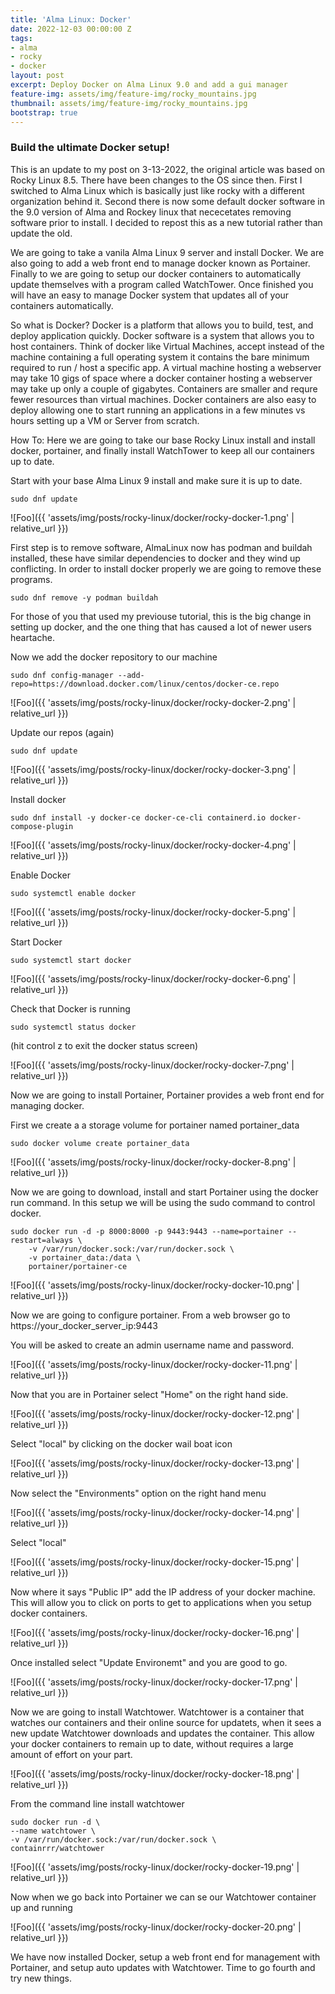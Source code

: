 ```yaml
---
title: 'Alma Linux: Docker'
date: 2022-12-03 00:00:00 Z
tags:
- alma
- rocky
- docker
layout: post
excerpt: Deploy Docker on Alma Linux 9.0 and add a gui manager
feature-img: assets/img/feature-img/rocky_mountains.jpg
thumbnail: assets/img/feature-img/rocky_mountains.jpg
bootstrap: true
---
```


### Build the ultimate Docker setup!

This is an update to my post on 3-13-2022, the original article was based on Rocky Linux 8.5.  There have been changes to the OS since then.  First I switched to Alma Linux which is basically just like rocky with a different organization behind it.  Second there is now some default docker software in the 9.0 version of Alma and Rockey linux that nececetates removing software prior to install.  I decided to repost this as a new tutorial rather than update the old.

We are going to take a vanila Alma Linux 9 server and install Docker.  We are also going to add a web front end to manage docker known as Portainer.  Finally to we are going to setup our docker containers to automatically update themselves with a program called WatchTower.  Once finished you will have an easy to manage Docker system that updates all of your containers automatically.

So what is Docker?  Docker is a platform that allows you to build, test, and deploy application quickly.  Docker software is a system that allows you to host containers.  Think of docker like Virtual Machines, accept instead of the machine containing a full operating system it contains the bare minimum required to run / host a specific app.  A virtual machine hosting a webserver may take 10 gigs of space where a docker container hosting a webserver may take up only a couple of gigabytes.  Containers are smaller and requre fewer resources than virtual machines.  Docker containers are also easy to deploy allowing one to start running an applications in a few minutes vs hours setting up a VM or Server from scratch.

How To:  Here we are going to take our base Rocky Linux install and install docker, portainer, and finally install WatchTower to keep all our containers up to date.

Start with your base Alma Linux 9 install and make sure it is up to date.


```
sudo dnf update
```

![Foo]({{ 'assets/img/posts/rocky-linux/docker/rocky-docker-1.png' | relative_url }})

First step is to remove software, AlmaLinux now has podman and buildah installed, these have similar dependencies to docker and they wind up conflicting.  In order to install docker properly we are going to remove these programs.

```
sudo dnf remove -y podman buildah
```

For those of you that used my previouse tutorial, this is the big change in setting up docker, and the one thing that has caused a lot of newer users heartache.  

Now we add the docker repository to our machine

```
sudo dnf config-manager --add-repo=https://download.docker.com/linux/centos/docker-ce.repo
```

![Foo]({{ 'assets/img/posts/rocky-linux/docker/rocky-docker-2.png' | relative_url }})

Update our repos (again)

```
sudo dnf update
```

![Foo]({{ 'assets/img/posts/rocky-linux/docker/rocky-docker-3.png' | relative_url }})

Install docker

```
sudo dnf install -y docker-ce docker-ce-cli containerd.io docker-compose-plugin
```

![Foo]({{ 'assets/img/posts/rocky-linux/docker/rocky-docker-4.png' | relative_url }})

Enable Docker

```
sudo systemctl enable docker
```

![Foo]({{ 'assets/img/posts/rocky-linux/docker/rocky-docker-5.png' | relative_url }})

Start Docker

```
sudo systemctl start docker
```

![Foo]({{ 'assets/img/posts/rocky-linux/docker/rocky-docker-6.png' | relative_url }})

Check that Docker is running

```
sudo systemctl status docker
```

(hit control z to exit the docker status screen)

![Foo]({{ 'assets/img/posts/rocky-linux/docker/rocky-docker-7.png' | relative_url }})

Now we are going to install Portainer, Portainer provides a web front end for managing docker.  

First we create a a storage volume for portainer named portainer_data

```
sudo docker volume create portainer_data
```

![Foo]({{ 'assets/img/posts/rocky-linux/docker/rocky-docker-8.png' | relative_url }})

Now we are going to download, install and start Portainer using the docker run command.  In this setup we will be using the sudo command to control docker.

```
sudo docker run -d -p 8000:8000 -p 9443:9443 --name=portainer --restart=always \
    -v /var/run/docker.sock:/var/run/docker.sock \
    -v portainer_data:/data \
    portainer/portainer-ce
```

![Foo]({{ 'assets/img/posts/rocky-linux/docker/rocky-docker-10.png' | relative_url }})

Now we are going to configure portainer.  From a web browser go to https://your_docker_server_ip:9443

You will be asked to create an admin username name and password.

![Foo]({{ 'assets/img/posts/rocky-linux/docker/rocky-docker-11.png' | relative_url }})

Now that you are in Portainer select "Home" on the right hand side.

![Foo]({{ 'assets/img/posts/rocky-linux/docker/rocky-docker-12.png' | relative_url }})

Select "local" by clicking on the docker wail boat icon

![Foo]({{ 'assets/img/posts/rocky-linux/docker/rocky-docker-13.png' | relative_url }})

Now select the "Environments" option on the right hand menu

![Foo]({{ 'assets/img/posts/rocky-linux/docker/rocky-docker-14.png' | relative_url }})

Select "local"

![Foo]({{ 'assets/img/posts/rocky-linux/docker/rocky-docker-15.png' | relative_url }})

Now where it says "Public IP" add the IP address of your docker machine.  This will allow you to click on ports to get to applications when you setup docker containers.

![Foo]({{ 'assets/img/posts/rocky-linux/docker/rocky-docker-16.png' | relative_url }})

Once installed select "Update Environemt" and you are good to go.

![Foo]({{ 'assets/img/posts/rocky-linux/docker/rocky-docker-17.png' | relative_url }})

Now we are going to install Watchtower.  Watchtower is a container that watches our containers and their online source for updatets, when it sees a new update Watchtower downloads and updates the container.  This allow your docker containers to remain up to date, without requires a large amount of effort on your part.

![Foo]({{ 'assets/img/posts/rocky-linux/docker/rocky-docker-18.png' | relative_url }})

From the command line install watchtower

```
sudo docker run -d \
--name watchtower \
-v /var/run/docker.sock:/var/run/docker.sock \
containrrr/watchtower
```

![Foo]({{ 'assets/img/posts/rocky-linux/docker/rocky-docker-19.png' | relative_url }})

Now when we go back into Portainer we can se our Watchtower container up and running

![Foo]({{ 'assets/img/posts/rocky-linux/docker/rocky-docker-20.png' | relative_url }})

We have now installed Docker, setup a web front end for management with Portainer, and setup auto updates with Watchtower.  Time to go fourth and try new things.
